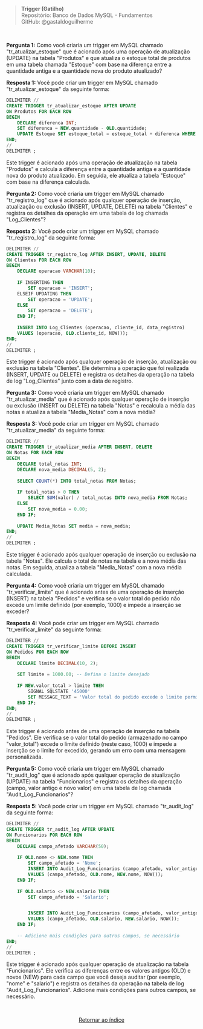 > **Trigger (Gatilho)**     
> Repositório: Banco de Dados MySQL - Fundamentos  
> GitHub: @gastaldoguilherme

&nbsp;

**Pergunta 1:** Como você criaria um trigger em MySQL chamado "tr_atualizar_estoque" que é acionado após uma operação de atualização (UPDATE) na tabela "Produtos" e que atualiza o estoque total de produtos em uma tabela chamada "Estoque" com base na diferença entre a quantidade antiga e a quantidade nova do produto atualizado?

**Resposta 1:**
Você pode criar um trigger em MySQL chamado "tr_atualizar_estoque" da seguinte forma:

```sql
DELIMITER //
CREATE TRIGGER tr_atualizar_estoque AFTER UPDATE
ON Produtos FOR EACH ROW
BEGIN
    DECLARE diferenca INT;
    SET diferenca = NEW.quantidade - OLD.quantidade;
    UPDATE Estoque SET estoque_total = estoque_total + diferenca WHERE produto_id = NEW.produto_id;
END;
//
DELIMITER ;
```

Este trigger é acionado após uma operação de atualização na tabela "Produtos" e calcula a diferença entre a quantidade antiga e a quantidade nova do produto atualizado. Em seguida, ele atualiza a tabela "Estoque" com base na diferença calculada.

**Pergunta 2:** Como você criaria um trigger em MySQL chamado "tr_registro_log" que é acionado após qualquer operação de inserção, atualização ou exclusão (INSERT, UPDATE, DELETE) na tabela "Clientes" e registra os detalhes da operação em uma tabela de log chamada "Log_Clientes"?

**Resposta 2:**
Você pode criar um trigger em MySQL chamado "tr_registro_log" da seguinte forma:

```sql
DELIMITER //
CREATE TRIGGER tr_registro_log AFTER INSERT, UPDATE, DELETE
ON Clientes FOR EACH ROW
BEGIN
    DECLARE operacao VARCHAR(10);
    
    IF INSERTING THEN
        SET operacao = 'INSERT';
    ELSEIF UPDATING THEN
        SET operacao = 'UPDATE';
    ELSE
        SET operacao = 'DELETE';
    END IF;
    
    INSERT INTO Log_Clientes (operacao, cliente_id, data_registro)
    VALUES (operacao, OLD.cliente_id, NOW());
END;
//
DELIMITER ;
```

Este trigger é acionado após qualquer operação de inserção, atualização ou exclusão na tabela "Clientes". Ele determina a operação que foi realizada (INSERT, UPDATE ou DELETE) e registra os detalhes da operação na tabela de log "Log_Clientes" junto com a data de registro.

**Pergunta 3:** Como você criaria um trigger em MySQL chamado "tr_atualizar_media" que é acionado após qualquer operação de inserção ou exclusão (INSERT ou DELETE) na tabela "Notas" e recalcula a média das notas e atualiza a tabela "Media_Notas" com a nova média?

**Resposta 3:**
Você pode criar um trigger em MySQL chamado "tr_atualizar_media" da seguinte forma:

```sql
DELIMITER //
CREATE TRIGGER tr_atualizar_media AFTER INSERT, DELETE
ON Notas FOR EACH ROW
BEGIN
    DECLARE total_notas INT;
    DECLARE nova_media DECIMAL(5, 2);
    
    SELECT COUNT(*) INTO total_notas FROM Notas;
    
    IF total_notas > 0 THEN
        SELECT SUM(valor) / total_notas INTO nova_media FROM Notas;
    ELSE
        SET nova_media = 0.00;
    END IF;
    
    UPDATE Media_Notas SET media = nova_media;
END;
//
DELIMITER ;
```

Este trigger é acionado após qualquer operação de inserção ou exclusão na tabela "Notas". Ele calcula o total de notas na tabela e a nova média das notas. Em seguida, atualiza a tabela "Media_Notas" com a nova média calculada.

**Pergunta 4:** Como você criaria um trigger em MySQL chamado "tr_verificar_limite" que é acionado antes de uma operação de inserção (INSERT) na tabela "Pedidos" e verifica se o valor total do pedido não excede um limite definido (por exemplo, 1000) e impede a inserção se exceder?

**Resposta 4:**
Você pode criar um trigger em MySQL chamado "tr_verificar_limite" da seguinte forma:

```sql
DELIMITER //
CREATE TRIGGER tr_verificar_limite BEFORE INSERT
ON Pedidos FOR EACH ROW
BEGIN
    DECLARE limite DECIMAL(10, 2);
    
    SET limite = 1000.00; -- Defina o limite desejado
    
    IF NEW.valor_total > limite THEN
        SIGNAL SQLSTATE '45000'
        SET MESSAGE_TEXT = 'Valor total do pedido excede o limite permitido';
    END IF;
END;
//
DELIMITER ;
```

Este trigger é acionado antes de uma operação de inserção na tabela "Pedidos". Ele verifica se o valor total do pedido (armazenado no campo "valor_total") excede o limite definido (neste caso, 1000) e impede a inserção se o limite for excedido, gerando um erro com uma mensagem personalizada.

**Pergunta 5:** Como você criaria um trigger em MySQL chamado "tr_audit_log" que é acionado após qualquer operação de atualização (UPDATE) na tabela "Funcionarios" e registra os detalhes da operação (campo, valor antigo e novo valor) em uma tabela de log chamada "Audit_Log_Funcionarios"?

**Resposta 5:**
Você pode criar um trigger em MySQL chamado "tr_audit_log" da seguinte forma:

```sql
DELIMITER //
CREATE TRIGGER tr_audit_log AFTER UPDATE
ON Funcionarios FOR EACH ROW
BEGIN
    DECLARE campo_afetado VARCHAR(50);
    
    IF OLD.nome <> NEW.nome THEN
        SET campo_afetado = 'Nome';
        INSERT INTO Audit_Log_Funcionarios (campo_afetado, valor_antigo, valor_novo, data_registro)
        VALUES (campo_afetado, OLD.nome, NEW.nome, NOW());
    END IF;
    
    IF OLD.salario <> NEW.salario THEN
        SET campo_afetado = 'Salario';


        INSERT INTO Audit_Log_Funcionarios (campo_afetado, valor_antigo, valor_novo, data_registro)
        VALUES (campo_afetado, OLD.salario, NEW.salario, NOW());
    END IF;
    
    -- Adicione mais condições para outros campos, se necessário
END;
//
DELIMITER ;
```

Este trigger é acionado após qualquer operação de atualização na tabela "Funcionarios". Ele verifica as diferenças entre os valores antigos (OLD) e novos (NEW) para cada campo que você deseja auditar (por exemplo, "nome" e "salario") e registra os detalhes da operação na tabela de log "Audit_Log_Funcionarios". Adicione mais condições para outros campos, se necessário.

&nbsp;    

<div align="center">
   
[Retornar ao índice](/README.md)

</div>